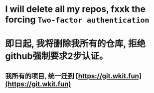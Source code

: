 # I will delete all my repos,  fxxk the forcing `Two-factor authentication`
# 即日起, 我将删除我所有的仓库, 拒绝github强制要求2步认证。


## 我所有的项目, 统一迁到 [https://git.wkit.fun](https://git.wkit.fun)
